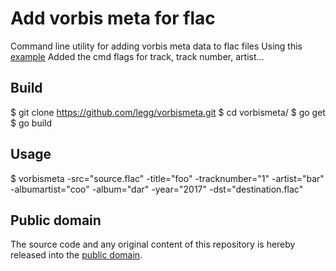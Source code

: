 # Add vorbis meta for flac

Command line utility for adding vorbis meta data to flac files
Using this [example]
Added the cmd flags for track, track number, artist...


## Build

$ git clone https://github.com/legg/vorbismeta.git
$ cd vorbismeta/
$ go get
$ go build


## Usage

$ vorbismeta -src="source.flac" -title="foo" -tracknumber="1" -artist="bar" -albumartist="coo" -album="dar" -year="2017" -dst="destination.flac"


## Public domain

The source code and any original content of this repository is hereby released into the [public domain].

[example]: https://play.golang.org/p/P3efeHuhHO
[public domain]: https://creativecommons.org/publicdomain/zero/1.0/